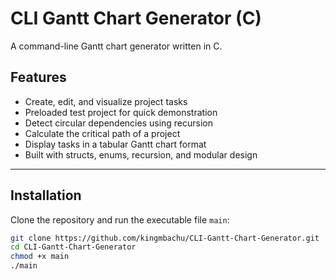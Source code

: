 # CLI Gantt Chart Generator (C)

A command-line Gantt chart generator written in C. 

## Features

- Create, edit, and visualize project tasks  
- Preloaded test project for quick demonstration  
- Detect circular dependencies using recursion  
- Calculate the critical path of a project  
- Display tasks in a tabular Gantt chart format  
- Built with structs, enums, recursion, and modular design  

---

## Installation

Clone the repository and run the executable file `main`:

```bash
git clone https://github.com/kingmbachu/CLI-Gantt-Chart-Generator.git
cd CLI-Gantt-Chart-Generator
chmod +x main
./main
